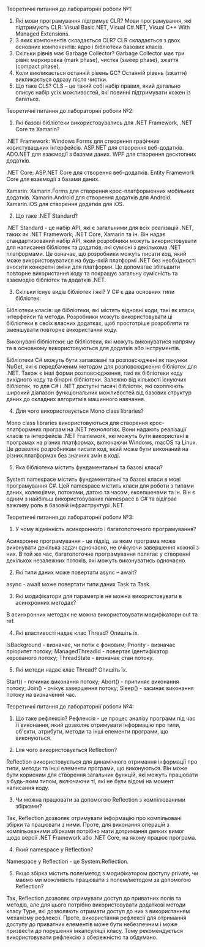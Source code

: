 Теоретичні питання до лабораторнії роботи №1:
1.	Які мови програмування підтримує CLR?
Мови програмування, які підтримують CLR: Visual Basic.NET, Visual C#.NET, Visual C++ With Managed Extensions.
2.	З яких компонентів складається CLR?
CLR складається з двох основних компонентів: ядро і бібліотеки базових класів.
3.	Скільки рівнів має Garbage Collector?
Garbage Collector має три рівні: маркировка (mark phase), чистка (sweep phase), зжаття (compact phase).
4.	Коли викликається останній рівень GC?
Останній рівень (зжаття) викликається одразу після чистки.
5.	Що таке CLS?
CLS – це такий собі набір правил, який детально описує набір усіх можливостей, які повинні підтримувати кожен із багатьох.

Теоретичні питання до лабораторнії роботи №2:
1.	Які базові бібліотеки використовувались для .NET Framework, .NET Core та Xamarin?

.NET Framework:
Windows Forms для створення графічних користувацьких інтерфейсів.
ASP.NET для створення веб-додатків.
ADO.NET для взаємодії з базами даних.
WPF для створення десктопних додатків.

.NET Core:
ASP.NET Core для створення веб-додатків.
Entity Framework Core для взаємодії з базами даних.

Xamarin:
Xamarin.Forms для створення крос-платформенних мобільних додатків.
Xamarin.Android для створення додатків для Android.
Xamarin.iOS для створення додатків для iOS.

2.	Що таке .NET Standard?

.NET Standard - це набір API, які є загальними для всіх реалізацій .NET, таких як .NET Framework, .NET Core, Xamarin та ін. Він надає стандартизований набір API, який розробники можуть використовувати для написання бібліотек та додатків, які сумісні з декількома .NET платформами. Це означає, що розробники можуть писати код, який може використовуватися на будь-якій платформі .NET без необхідності вносити конкретні зміни для платформи. Це допомагає збільшити повторне використання коду та покращує загальну сумісність та взаємодію бібліотек та додатків .NET.

3.	Скільки існує видів бібліотек і які?
У C# є два основних типи бібліотек:

Бібліотеки класів: це бібліотеки, які містять відновні коди, такі як класи, інтерфейси та методи. Розробники можуть використовувати ці бібліотеки в своїх власних додатках, щоб простотріше розробляти та зменшувати повторне використання коду.

Виконувані бібліотеки: це бібліотеки, які можуть виконуватися напряму та в основному використовуються для додатків або інструментів.

Бібліотеки C# можуть бути запаковані та розповсюджені як пакунки NuGet, які є передбаченим методом для розповсюдження бібліотек для .NET. Також є інші форми розповсюдження, такі як бібліотеки коду вихідного коду та бінарні бібліотеки. Залежно від кількості  існуючих бібліотек, то для C# і .NET доступні тисячі бібліотек, які охоплюють широкий діапазон функціональних можливостей від базових структур даних до складних алгоритмів машинного навчання.	

4.	Для чого використовується Mono class libraries?

Mono class libraries використовуються для створення крос-платформних програм на .NET технологіях. Вони надають реалізації класів та інтерфейсів .NET Framework, які можуть бути використані в програмах на різних платформах, включаючи Windows, macOS та Linux. Це дозволяє розробникам писати код, який може бути виконаний на різних платформах без значних змін в коді.

5.	Яка бібліотека містить фундаментальні та базові класи?

System namespace містить фундаментальні та базові класи в мові програмування C#. Цей namespace містить класи для роботи з типами даних, колекціями, потоками, датою та часом, ексепшенами та ін. Він є одним з найбільш використовуваних namespace в C# та відіграє важливу роль в базовій інфраструктурі .NET.

Теоретичні питання до лабораторнії роботи №3:
1.	У чому відмінність асинхронного і багатопоточного програмування?

Асинхронне програмування - це підхід, за яким програма може виконувати декілька задач одночасно, не очікуючи завершення кожної з них. В той же час, багатопоточне програмування полягає у створенні декількох незалежних потоків, які можуть виконуватись одночасно.

2.	Які типи даних може повертати async – await?

async - await може повертати типи даних Task та Task<TResult>.

3.	Які модифікатори для параметрів не можна використовувати  в асинхронних методах?

В асинхронних методах не можна використовувати модифікатори out та ref.

4.	Які властивості надає клас Thread? Опишіть їх.

IsBackground - визначає, чи потік є фоновим;
Priority - визначає пріоритет потоку;
ManagedThreadId - повертає ідентифікатор керованого потоку;
ThreadState - визначає стан потоку.

5.	Які методи надає клас Thread? Опишіть їх.

Start() - починає виконання потоку;
Abort() - припиняє виконання потоку;
Join() - очікує завершення потоку;
Sleep() - засинає виконання потоку на визначений час.

Теоретичні питання до лабораторнії роботи №4:
1.	Що таке рефлексія?
Рефлексія - це процес аналізу програми під час її виконання, який дозволяє отримувати інформацію про типи, об'єкти, атрибути, методи та інші елементи програми, що виконуються.

2.	Lля чого використовується Reflection?

Reflection використовується для динамічного отримання інформації про типи, методи та інші елементи програми, що виконуються. Він може бути корисним для створення загальних функцій, які можуть працювати з будь-яким типом, включаючи ті, які не були відомі на момент написання коду.

3.	Чи можна працювати за допомогою Reflection з компілюваними збірками?

Так, Reflection дозволяє отримувати інформацію про компільовані збірки та працювати з ними. Проте, для виконання операцій з компільованими збірками потрібно мати дотримання деяких вимог щодо версії .NET Framework або .NET Core, на якому працює програма.

4.	Який namespace у Reflection?

Namespace у Reflection - це System.Reflection.

5.	Якщо збірка містить поле/метод з модифікатором доступу private, чи маємо ми можливість працювати з полем/методом за допомогою Reflection?

Так, Reflection дозволяє отримувати доступ до приватних полів та методів, але для цього потрібно використовувати додаткові методи класу Type, які дозволяють отримати доступ до них з використанням механізму рефлексії. Проте, використання рефлексії для отримання доступу до приватних елементів може бути небезпечним і може призвести до порушення інкапсуляції класу. Тому рекомендується використовувати рефлексію з обережністю та обдумано.

